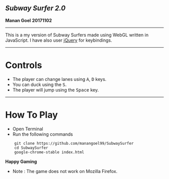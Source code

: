 ***Subway Surfer 2.0***
-------------------------------------
**Manan Goel**
**20171102**

----------------------------------------
This is a my version of Subway Surfers made using WebGL written in JavaScript. I have also user [jQuery](https://jquery.com/) for keybindings.

----------------------------------------
Controls
=============
-   The player can change lanes using <kbd>A</kbd>, <kbd>D</kbd> keys.
-   You can duck using the <kbd>S</kbd>.
-   The player will jump using the <kbd>Space</kbd> key.

-------------------------
How To Play
=================
- Open Terminal
- Run the following commands
```
    git clone https://github.com/manangoel99/SubwaySurfer
    cd SubwaySurfer
    google-chrome-stable index.html
```
**Happy Gaming**
- Note : The game does not work on Mozilla Firefox.
